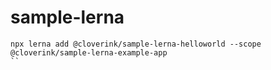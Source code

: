 # sample-lerna

```
npx lerna add @cloverink/sample-lerna-helloworld --scope  @cloverink/sample-lerna-example-app
``
